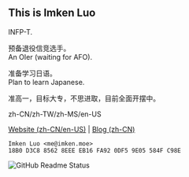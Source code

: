 ## This is Imken Luo

INFP-T.

预备退役信竞选手。\
An OIer (waiting for AFO).

准备学习日语。\
Plan to learn Japanese.

准高一，目标大专，不思进取，目前全面开摆中。

zh-CN/zh-TW/zh-MS/en-US

[Website (zh-CN/en-US)](https://imken.moe/) | [Blog (zh-CN)](https://blog.immccn123.xyz/)

```
Imken Luo <me@imken.moe>
18B0 D3C8 8562 8EEE EB16 FA92 0DF5 9E05 584F C98E
```

![GitHub Readme Status](https://github-readme-stats.vercel.app/api?show_icons=true&username=immccn123&theme=light)
